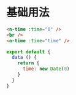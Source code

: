 # 基础用法

```html
<n-time :time="0" />
<br />
<n-time :time="time" />
```

```js
export default {
  data () {
    return {
      time: new Date(0)
    }
  }
}
```
